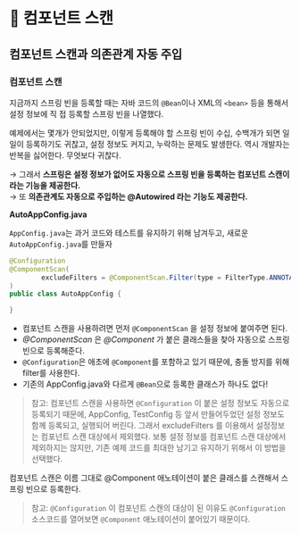 # 🌱 컴포넌트 스캔

## 컴포넌트 스캔과 의존관계 자동 주입

### 컴포넌트 스캔

지금까지 스프링 빈을 등록할 때는 자바 코드의 `@Bean`이나 XML의 `<bean>` 등을 통해서 설정 정보에 직
접 등록할 스프링 빈을 나열했다.

예제에서는 몇개가 안되었지만, 이렇게 등록해야 할 스프링 빈이 수십, 수백개가 되면 일일이 등록하기도 귀찮고, 설정 정보도 커지고, 누락하는 문제도 발생한다. 역시 개발자는 반복을 싫어한다. 무엇보다 귀찮다.

→ 그래서 **스프링은 설정 정보가 없어도 자동으로 스프링 빈을 등록하는 컴포넌트 스캔이라는 기능을 제공한다.**  
→ 또 **의존관계도 자동으로 주입하는 @Autowired 라는 기능도 제공한다.**

**AutoAppConfig.java**

`AppConfig.java`는 과거 코드와 테스트를 유지하기 위해 남겨두고, 새로운 `AutoAppConfig.java`를 만들자

```java
@Configuration
@ComponentScan(
        excludeFilters = @ComponentScan.Filter(type = FilterType.ANNOTATION, classes = Configuration.class)
)
public class AutoAppConfig {

}
```

- 컴포넌트 스캔을 사용하려면 먼저 `@ComponentScan` 을 설정 정보에 붙여주면 된다.
- *@ComponentScan* 은 *@Component* 가 붙은 클래스들을 찾아 자동으로 스프링 빈으로 등록해준다.
- `@Configuration`은 애초에 `@Component`를 포함하고 있기 때문에, 충돌 방지를 위해 filter를 사용한다.
- 기존의 AppConfig.java와 다르게 `@Bean`으로 등록한 클래스가 하나도 없다!

> 참고: 컴포넌트 스캔을 사용하면 `@Configuration` 이 붙은 설정 정보도 자동으로 등록되기 때문에, AppConfig, TestConfig 등 앞서 만들어두었던 설정 정보도 함께 등록되고, 실행되어 버린다. 그래서 excludeFilters 를 이용해서 설정정보는 컴포넌트 스캔 대상에서 제외했다. 보통 설정 정보를 컴포넌트 스캔 대상에서 제외하지는 않지만, 기존 예제 코드를 최대한 남기고 유지하기 위해서 이 방법을 선택했다.

컴포넌트 스캔은 이름 그대로 @Component 애노테이션이 붙은 클래스를 스캔해서 스프링 빈으로 등록한다. 

> 참고: `@Configuration` 이 컴포넌트 스캔의 대상이 된 이유도 `@Configuration` 소스코드를 열어보면 `@Component` 애노테이션이 붙어있기 때문이다.

